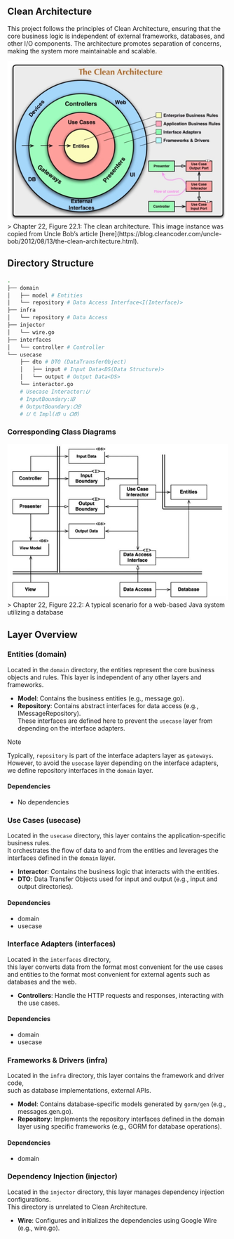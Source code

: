## Clean Architecture

This project follows the principles of Clean Architecture, 
ensuring that the core business logic is independent of external frameworks, databases, and other I/O components. 
The architecture promotes separation of concerns, making the system more maintainable and scalable.

<div align="center">
  <img src="clean_architecture.png" alt="The Clean Architecture">
</div>
> Chapter 22, Figure 22.1: The clean architecture. This image instance was copied from Uncle Bob’s article [here](https://blog.cleancoder.com/uncle-bob/2012/08/13/the-clean-architecture.html).

## Directory Structure
```bash
.
├── domain
│   ├── model # Entities
│   └── repository # Data Access Interface<I(Interface)>
├── infra
│   └── repository # Data Access
├── injector
│   └── wire.go
├── interfaces
│   └── controller # Controller
└── usecase
    ├── dto # DTO (DataTransferObject)
    │   ├── input # Input Data<DS(Data Structure)>
    │   └── output # Output Data<DS>
    └── interactor.go 
    # Usecase Interactor:𝑈
    # InputBoundary:𝐼𝐵
    # OutputBoundary:𝑂𝐵
    # 𝑈 ∈ Impl(𝐼𝐵 ∪ 𝑂𝐵)
```

### Corresponding Class Diagrams

<div align="center">
  <img src="clean_boundary.jpg" alt="Clean Boundary">
</div>
> Chapter 22, Figure 22.2: A typical scenario for a web-based Java system utilizing a database

## Layer Overview

### Entities (domain)
Located in the `domain` directory, the entities represent the core business objects and rules. 
This layer is independent of any other layers and frameworks.

- **Model**: Contains the business entities (e.g., message.go). 
- **Repository**: Contains abstract interfaces for data access (e.g., IMessageRepository).  
These interfaces are defined here to prevent the `usecase` layer from depending on the interface adapters.

> [!NOTE]
> Typically, `repository` is part of the interface adapters layer as `gateways`.  
> However, to avoid the `usecase` layer depending on the interface adapters, we define repository interfaces in the `domain` layer.

#### Dependencies
- No dependencies

### Use Cases (usecase)

Located in the `usecase` directory, this layer contains the application-specific business rules.  
It orchestrates the flow of data to and from the entities and leverages the interfaces defined in the `domain` layer.

- **Interactor**: Contains the business logic that interacts with the entities.
- **DTO**: Data Transfer Objects used for input and output (e.g., input and output directories).

#### Dependencies
- domain
- usecase

### Interface Adapters (interfaces)

Located in the `interfaces` directory,  
this layer converts data from the format most convenient for the use cases and entities to the format most convenient for external agents such as databases and the web.

- **Controllers**: Handle the HTTP requests and responses, interacting with the use cases.

#### Dependencies
- domain
- usecase

### Frameworks & Drivers (infra)

Located in the `infra` directory, this layer contains the framework and driver code,  
such as database implementations, external APIs.

- **Model**: Contains database-specific models generated by `gorm/gen` (e.g., messages.gen.go).
- **Repository**: Implements the repository interfaces defined in the domain layer using specific frameworks (e.g., GORM for database operations).

#### Dependencies
- domain

### Dependency Injection (injector) 

Located in the `injector` directory, this layer manages dependency injection configurations.  
This directory is unrelated to Clean Architecture.

- **Wire**: Configures and initializes the dependencies using Google Wire (e.g., wire.go).